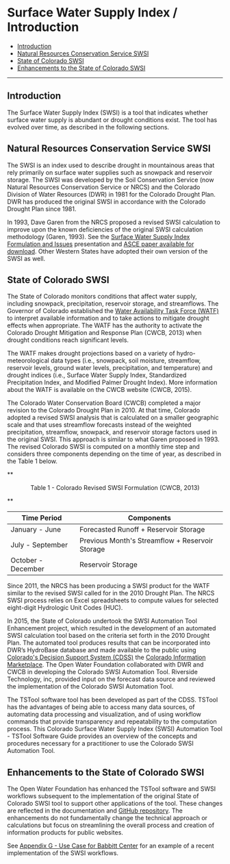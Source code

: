 
# Surface Water Supply Index / Introduction #

*   [Introduction](#introduction)
*   [Natural Resources Conservation Service SWSI](#natural-resources-conservation-service-swsi)
*   [State of Colorado SWSI](#state-of-colorado-swsi)
*   [Enhancements to the State of Colorado SWSI](#enhancements-to-the-state-of-colorado-swsi)

-------------

## Introduction ##

The Surface Water Supply Index (SWSI) is a tool that indicates whether surface water supply
is abundant or drought conditions exist.
The tool has evolved over time, as described in the following sections.

## Natural Resources Conservation Service SWSI ##

The SWSI is an index used to describe drought in mountainous areas that
rely primarily on surface water supplies such as snowpack and reservoir storage.
The SWSI was developed by the Soil Conservation Service (now Natural Resources Conservation Service or NRCS)
and the Colorado Division of Water Resources (DWR) in 1981 for the Colorado Drought Plan.
DWR has produced the original SWSI in accordance with the Colorado Drought Plan since 1981.

In 1993, Dave Garen from the NRCS proposed a revised SWSI calculation to improve upon the known
deficiencies of the original SWSI calculation methodology (Garen, 1993).
See the [Surface Water Supply Index Formulation and Issues](http://www.wamis.org/agm/meetings/hdi11/S3-Garen.pdf)
presentation and
[ASCE paper available for download](https://ascelibrary.org/doi/abs/10.1061/%28ASCE%290733-9496%281993%29119%3A4%28437%29).
Other Western States have adopted their own version of the SWSI as well.

## State of Colorado SWSI ##

The State of Colorado monitors conditions that affect water supply, including snowpack, precipitation, reservoir storage, and streamflows.
The Governor of Colorado established the
[Water Availability Task Force (WATF)](https://cwcb.colorado.gov/water-availability-flood-task-forces)
to interpret available
information and to take actions to mitigate drought effects when appropriate.
The WATF has the authority to activate the Colorado Drought Mitigation and Response Plan (CWCB, 2013)
when drought conditions reach significant levels.

The WATF makes drought projections based on a variety of hydro-meteorological data types
(i.e., snowpack, soil moisture, streamflow, reservoir levels, ground water levels, precipitation, and temperature)
and drought indices (i.e., Surface Water Supply Index, Standardized Precipitation Index, and Modified Palmer Drought Index).
More information about the WATF is available on the CWCB website (CWCB, 2015).

The Colorado Water Conservation Board (CWCB) completed a major revision to the Colorado Drought Plan in 2010.
At that time, Colorado adopted a revised SWSI analysis that is calculated on a smaller
geographic scale and that uses streamflow forecasts instead of the weighted precipitation,
streamflow, snowpack, and reservoir storage factors used in the original SWSI.
This approach is similar to what Garen proposed in 1993.
The revised Colorado SWSI is computed on a monthly time step and considers three components depending on the time of year,
as described in the Table 1 below.

**<p style="text-align: center;">
Table 1 - Colorado Revised SWSI Formulation (CWCB, 2013)
</p>**

| **Time Period** | **Components** |
| -- | -- |
| January - June | Forecasted Runoff + Reservoir Storage |
| July - September | Previous Month's Streamflow + Reservoir Storage |
| October - December | Reservoir Storage |

Since 2011, the NRCS has been producing a SWSI product for the WATF similar to the revised SWSI called for in the 2010 Drought Plan.
The NRCS SWSI process relies on Excel spreadsheets to compute values for selected eight-digit Hydrologic Unit Codes (HUC).

In 2015, the State of Colorado undertook the SWSI Automation Tool Enhancement project,
which resulted in the development of an automated SWSI calculation tool based on the criteria set forth in the 2010 Drought Plan.
The automated tool produces results that can be incorporated into DWR’s HydroBase database
and made available to the public using
[Colorado's Decision Support System (CDSS)](https://cdss.colorado.gov/)
the [Colorado Information Marketplace](https://data.colorado.gov/).
The Open Water Foundation collaborated with DWR and CWCB in developing the Colorado SWSI Automation Tool.
Riverside Technology, inc, provided input on the forecast data source and reviewed the implementation of the Colorado SWSI Automation Tool.

The TSTool software tool has been developed as part of the CDSS.
TSTool has the advantages of being able to access many data sources, of automating data processing and visualization,
and of using workflow commands that provide transparency and repeatability to the computation process.
This Colorado Surface Water Supply Index (SWSI) Automation Tool - TSTool Software Guide provides an overview of
the concepts and procedures necessary for a practitioner to use the Colorado SWSI Automation Tool.

## Enhancements to the State of Colorado SWSI ##

The Open Water Foundation has enhanced the TSTool software and SWSI workflows
subsequent to the implementation of the original State of Colorado SWSI tool
to support other applications of the tool.
These changes are reflected in the documentation and
[GitHub repository](https://github.com/OpenWaterFoundation/owf-model-swsi).
The enhancements do not fundamentally change the technical approach or calculations
but focus on streamlining the overall process and creation of information products for public websites.

See [Appendix G - Use Case for Babbitt Center](../appendix-g/use-case-babbitt-indicators.md)
for an example of a recent implementation of the SWSI workflows.
